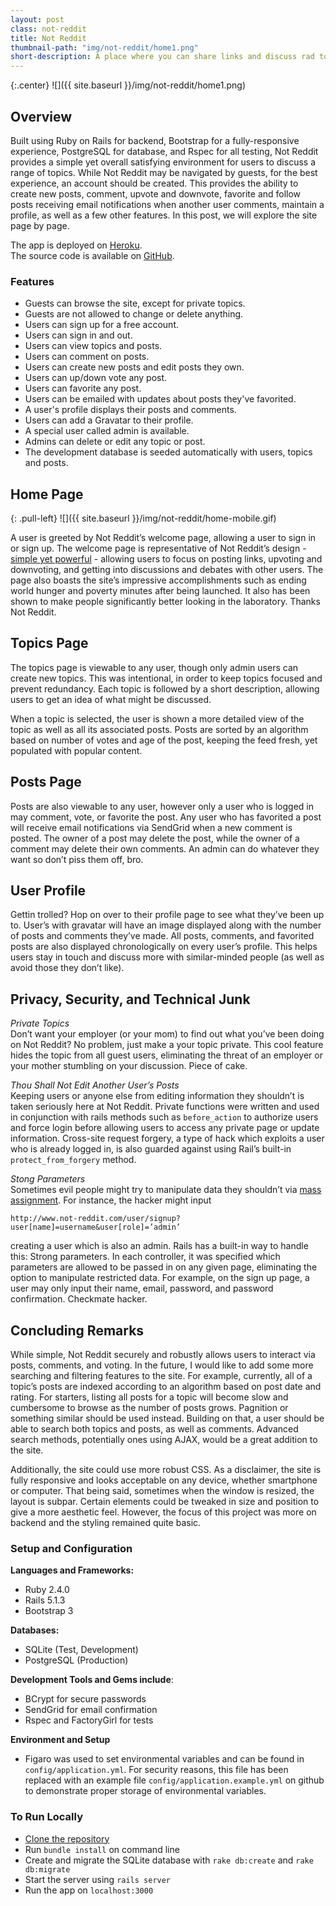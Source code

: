 ```yaml
---
layout: post
class: not-reddit
title: Not Reddit
thumbnail-path: "img/not-reddit/home1.png"
short-description: A place where you can share links and discuss rad topics with neckbeards.
---
```



{:.center}
![]({{ site.baseurl }}/img/not-reddit/home1.png)


## Overview
Built using Ruby on Rails for backend, Bootstrap for a fully-responsive experience, PostgreSQL for database, and Rspec for all testing, Not Reddit provides a simple yet overall satisfying environment for users to discuss a range of topics. While Not Reddit may be navigated by guests, for the best experience, an account should be created. This provides the ability to create new posts, comment, upvote and downvote, favorite and follow posts receiving email notifications when another user comments, maintain a profile, as well as a few other features. In this post, we will explore the site page by page.

The app is deployed on [Heroku](https://not-reddit-heroku.herokuapp.com/).  
The source code is available on [GitHub](https://github.com/baka-san/not-reddit).

### Features
- Guests can browse the site, except for private topics.
- Guests are not allowed to change or delete anything.
- Users can sign up for a free account.
- Users can sign in and out.
- Users can view topics and posts.
- Users can comment on posts.
- Users can create new posts and edit posts they own.
- Users can up/down vote any post.
- Users can favorite any post.
- Users can be emailed with updates about posts they've favorited.
- A user's profile displays their posts and comments.
- Users can add a Gravatar to their profile.
- A special user called admin is available.
- Admins can delete or edit any topic or post.
- The development database is seeded automatically with users, topics and posts.


## Home Page

{: .pull-left}
![]({{ site.baseurl }}/img/not-reddit/home-mobile.gif)

A user is greeted by Not Reddit’s welcome page, allowing a user to sign in or sign up. The welcome page is representative of Not Reddit’s design - [simple yet powerful](https://conversionxl.com/blog/why-simple-websites-are-scientifically-better/) - allowing users to focus on posting links, upvoting and downvoting, and getting into discussions and debates with other users. The page also boasts the site’s impressive accomplishments such as ending world hunger and poverty minutes after being launched. It also has been shown to make people significantly better looking in the laboratory. Thanks Not Reddit.

## Topics Page
The topics page is viewable to any user, though only admin users can create new topics. This was intentional, in order to keep topics focused and prevent redundancy. Each topic is followed by a short description, allowing users to get an idea of what might be discussed.

When a topic is selected, the user is shown a more detailed view of the topic as well as all its associated posts. Posts are sorted by an algorithm based on number of votes and age of the post, keeping the feed fresh, yet populated with popular content.

## Posts Page
Posts are also viewable to any user, however only a user who is logged in may comment, vote, or favorite the post. Any user who has favorited a post will receive email notifications via  SendGrid when a new comment is posted. The owner of a post may delete the post, while the owner of a comment may delete their own comments. An admin can do whatever they want so don’t piss them off, bro.

## User Profile
Gettin trolled? Hop on over to their profile page to see what they’ve been up to. User’s with gravatar will have an image displayed along with the number of posts and comments they’ve made. All posts, comments, and favorited posts are also displayed chronologically on every user’s profile. This helps users stay in touch and discuss more with similar-minded people (as well as avoid those they don’t like).

## Privacy, Security, and Technical Junk

*Private Topics*  
Don’t want your employer (or your mom) to find out what you’ve been doing on Not Reddit? No problem, just make a your topic private. This cool feature hides the topic from all guest users, eliminating the threat of an employer or your mother stumbling on your discussion. Piece of cake.

*Thou Shall Not Edit Another User’s Posts*  
Keeping users or anyone else from editing information they shouldn’t is taken seriously here at Not Reddit. Private functions were written and used in conjunction with rails methods such as `before_action` to authorize users and force login before allowing users to access any private page or update information. Cross-site request forgery, a type of hack which exploits a user who is already logged in, is also guarded against using Rail’s built-in `protect_from_forgery` method.

*Stong Parameters*  
Sometimes evil people might try to manipulate data they shouldn’t via [mass assignment](https://en.wikipedia.org/wiki/Mass_assignment_vulnerability). For instance, the hacker might input 

```http://www.not-reddit.com/user/signup?user[name]=username&user[role]=’admin’```

creating a user which is also an admin. Rails has a built-in way to handle this: Strong parameters. In each controller, it was specified which parameters are allowed to be passed in on any given page, eliminating the option to manipulate restricted data. For example, on the sign up page, a user may only input their name, email, password, and password confirmation. Checkmate hacker.

## Concluding Remarks

While simple, Not Reddit securely and robustly allows users to interact via posts, comments, and voting. In the future, I would like to add some more searching and filtering features to the site. For example, currently, all of a topic’s posts are indexed according to an algorithm based on post date and rating. For starters, listing all posts for a topic will become slow and cumbersome to browse as the number of posts grows. Pagnition or something similar should be used instead. Building on that, a user should be able to search both topics and posts, as well as comments. Advanced search methods, potentially ones using AJAX, would be a great addition to the site. 

Additionally, the site could use more robust CSS. As a disclaimer, the site is fully responsive and looks acceptable on any device, whether smartphone or computer. That being said, sometimes when the window is resized, the layout is subpar. Certain elements could be tweaked in size and position to give a more aesthetic feel. However, the focus of this project was more on backend and the styling remained quite basic.


### Setup and Configuration
**Languages and Frameworks:**
- Ruby 2.4.0
- Rails 5.1.3
- Bootstrap 3

**Databases:**
- SQLite (Test, Development)
- PostgreSQL (Production)

**Development Tools and Gems include**:
- BCrypt for secure passwords
- SendGrid for email confirmation
- Rspec and FactoryGirl for tests

**Environment and Setup**
- Figaro was used to set environmental variables and can be found in `config/application.yml`. For security reasons, this file has been replaced with an example file `config/application.example.yml` on github to demonstrate proper storage of environmental variables.

### To Run Locally
- [Clone the repository](https://help.github.com/articles/cloning-a-repository/)
- Run `bundle install` on command line
- Create and migrate the SQLite database with `rake db:create` and `rake db:migrate`
- Start the server using `rails server`
- Run the app on `localhost:3000`
